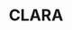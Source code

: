 ---
title: CLARA
order: 9
img: /assets/img/clara.JPG
publications:
  - date: 2014-05-01
    title: "Cognitive Learning Assisted Robotic Arm (CLARA)"
    authors: "Naveen N. Murthy, Nitin J. Sanket, Raghunandana R., Vyshak A. V., M. S. Srinivas"
    award: "Won second place in the south east asian IEEE R10 congress' Demo!T competition"
    links:
        preprint: /assets/docs/clara.pdf
        poster: /assets/docs/claraposter.pdf
        video: //youtube.com/watch?v=Skme0Y8C83k&t=23s
---